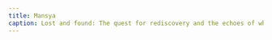 ```yaml
---
title: Mansya
caption: Lost and found: The quest for rediscovery and the echoes of what once was.
---
```

